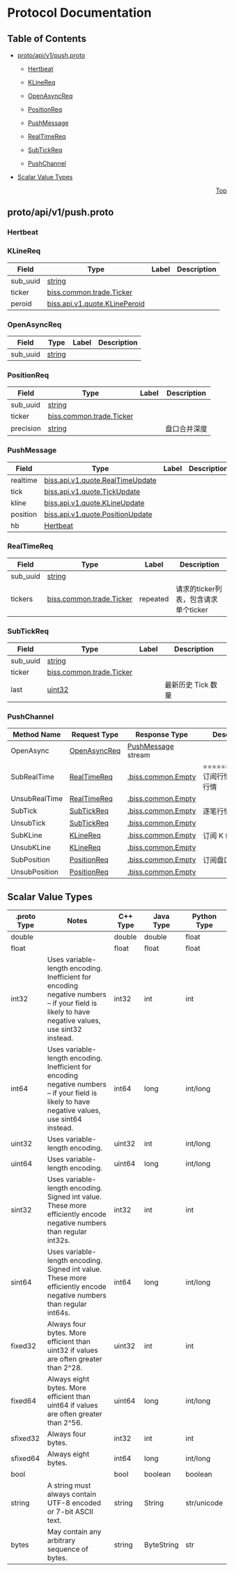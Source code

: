 # Protocol Documentation
<a name="top"></a>

## Table of Contents

- [proto/api/v1/push.proto](#proto/api/v1/push.proto)
    - [Hertbeat](#biss.api.v1.push.Hertbeat)
    - [KLineReq](#biss.api.v1.push.KLineReq)
    - [OpenAsyncReq](#biss.api.v1.push.OpenAsyncReq)
    - [PositionReq](#biss.api.v1.push.PositionReq)
    - [PushMessage](#biss.api.v1.push.PushMessage)
    - [RealTimeReq](#biss.api.v1.push.RealTimeReq)
    - [SubTickReq](#biss.api.v1.push.SubTickReq)
  
  
  
    - [PushChannel](#biss.api.v1.push.PushChannel)
  

- [Scalar Value Types](#scalar-value-types)



<a name="proto/api/v1/push.proto"></a>
<p align="right"><a href="#top">Top</a></p>

## proto/api/v1/push.proto



<a name="biss.api.v1.push.Hertbeat"></a>

### Hertbeat







<a name="biss.api.v1.push.KLineReq"></a>

### KLineReq



| Field | Type | Label | Description |
| ----- | ---- | ----- | ----------- |
| sub_uuid | [string](#string) |  |  |
| ticker | [biss.common.trade.Ticker](#biss.common.trade.Ticker) |  |  |
| peroid | [biss.api.v1.quote.KLinePeroid](#biss.api.v1.quote.KLinePeroid) |  |  |






<a name="biss.api.v1.push.OpenAsyncReq"></a>

### OpenAsyncReq



| Field | Type | Label | Description |
| ----- | ---- | ----- | ----------- |
| sub_uuid | [string](#string) |  |  |






<a name="biss.api.v1.push.PositionReq"></a>

### PositionReq



| Field | Type | Label | Description |
| ----- | ---- | ----- | ----------- |
| sub_uuid | [string](#string) |  |  |
| ticker | [biss.common.trade.Ticker](#biss.common.trade.Ticker) |  |  |
| precision | [string](#string) |  | 盘口合并深度 |






<a name="biss.api.v1.push.PushMessage"></a>

### PushMessage



| Field | Type | Label | Description |
| ----- | ---- | ----- | ----------- |
| realtime | [biss.api.v1.quote.RealTimeUpdate](#biss.api.v1.quote.RealTimeUpdate) |  |  |
| tick | [biss.api.v1.quote.TickUpdate](#biss.api.v1.quote.TickUpdate) |  |  |
| kline | [biss.api.v1.quote.KLineUpdate](#biss.api.v1.quote.KLineUpdate) |  |  |
| position | [biss.api.v1.quote.PositionUpdate](#biss.api.v1.quote.PositionUpdate) |  |  |
| hb | [Hertbeat](#biss.api.v1.push.Hertbeat) |  |  |






<a name="biss.api.v1.push.RealTimeReq"></a>

### RealTimeReq



| Field | Type | Label | Description |
| ----- | ---- | ----- | ----------- |
| sub_uuid | [string](#string) |  |  |
| tickers | [biss.common.trade.Ticker](#biss.common.trade.Ticker) | repeated | 请求的ticker列表，包含请求单个ticker |






<a name="biss.api.v1.push.SubTickReq"></a>

### SubTickReq



| Field | Type | Label | Description |
| ----- | ---- | ----- | ----------- |
| sub_uuid | [string](#string) |  |  |
| ticker | [biss.common.trade.Ticker](#biss.common.trade.Ticker) |  |  |
| last | [uint32](#uint32) |  | 最新历史 Tick 数量 |





 

 

 


<a name="biss.api.v1.push.PushChannel"></a>

### PushChannel


| Method Name | Request Type | Response Type | Description |
| ----------- | ------------ | ------------- | ------------|
| OpenAsync | [OpenAsyncReq](#biss.api.v1.push.OpenAsyncReq) | [PushMessage](#biss.api.v1.push.PushMessage) stream |  |
| SubRealTime | [RealTimeReq](#biss.api.v1.push.RealTimeReq) | [.biss.common.Empty](#biss.common.Empty) | ============= 订阅行情 订阅实时行情 |
| UnsubRealTime | [RealTimeReq](#biss.api.v1.push.RealTimeReq) | [.biss.common.Empty](#biss.common.Empty) |  |
| SubTick | [SubTickReq](#biss.api.v1.push.SubTickReq) | [.biss.common.Empty](#biss.common.Empty) | 逐笔行情 |
| UnsubTick | [SubTickReq](#biss.api.v1.push.SubTickReq) | [.biss.common.Empty](#biss.common.Empty) |  |
| SubKLine | [KLineReq](#biss.api.v1.push.KLineReq) | [.biss.common.Empty](#biss.common.Empty) | 订阅 K 线行情 |
| UnsubKLine | [KLineReq](#biss.api.v1.push.KLineReq) | [.biss.common.Empty](#biss.common.Empty) |  |
| SubPosition | [PositionReq](#biss.api.v1.push.PositionReq) | [.biss.common.Empty](#biss.common.Empty) | 订阅盘口 |
| UnsubPosition | [PositionReq](#biss.api.v1.push.PositionReq) | [.biss.common.Empty](#biss.common.Empty) |  |

 



## Scalar Value Types

| .proto Type | Notes | C++ Type | Java Type | Python Type |
| ----------- | ----- | -------- | --------- | ----------- |
| <a name="double" /> double |  | double | double | float |
| <a name="float" /> float |  | float | float | float |
| <a name="int32" /> int32 | Uses variable-length encoding. Inefficient for encoding negative numbers – if your field is likely to have negative values, use sint32 instead. | int32 | int | int |
| <a name="int64" /> int64 | Uses variable-length encoding. Inefficient for encoding negative numbers – if your field is likely to have negative values, use sint64 instead. | int64 | long | int/long |
| <a name="uint32" /> uint32 | Uses variable-length encoding. | uint32 | int | int/long |
| <a name="uint64" /> uint64 | Uses variable-length encoding. | uint64 | long | int/long |
| <a name="sint32" /> sint32 | Uses variable-length encoding. Signed int value. These more efficiently encode negative numbers than regular int32s. | int32 | int | int |
| <a name="sint64" /> sint64 | Uses variable-length encoding. Signed int value. These more efficiently encode negative numbers than regular int64s. | int64 | long | int/long |
| <a name="fixed32" /> fixed32 | Always four bytes. More efficient than uint32 if values are often greater than 2^28. | uint32 | int | int |
| <a name="fixed64" /> fixed64 | Always eight bytes. More efficient than uint64 if values are often greater than 2^56. | uint64 | long | int/long |
| <a name="sfixed32" /> sfixed32 | Always four bytes. | int32 | int | int |
| <a name="sfixed64" /> sfixed64 | Always eight bytes. | int64 | long | int/long |
| <a name="bool" /> bool |  | bool | boolean | boolean |
| <a name="string" /> string | A string must always contain UTF-8 encoded or 7-bit ASCII text. | string | String | str/unicode |
| <a name="bytes" /> bytes | May contain any arbitrary sequence of bytes. | string | ByteString | str |

